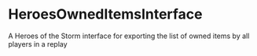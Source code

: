 # HeroesOwnedItemsInterface
A Heroes of the Storm interface for exporting the list of owned items by all players in a replay
